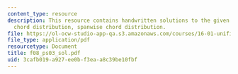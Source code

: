 ```yaml
---
content_type: resource
description: This resource contains handwritten solutions to the given problem on
  chord distribution, spanwise chord distribution.
file: https://ol-ocw-studio-app-qa.s3.amazonaws.com/courses/16-01-unified-engineering-i-ii-iii-iv-fall-2005-spring-2006/3cafb019a927ee0bf3eaa8c39be10fbf_f08_ps03_sol.pdf
file_type: application/pdf
resourcetype: Document
title: f08_ps03_sol.pdf
uid: 3cafb019-a927-ee0b-f3ea-a8c39be10fbf
---
```

